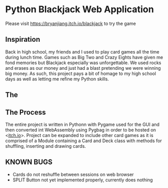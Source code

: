 # Python Blackjack Web Application
Please visit <https://bryanjiang.itch.io/blackjack> to try the game

## Inspiration
Back in high school, my friends and I used to play card games all the time during lunch time. Games such as Big Two and Crazy Eights have given me fond memories but Blackjack especially was unforgettable. 
We used rocks and erases as our money and just had a blast pretending we were winning big money. As such, this project pays a bit of homage to my high school days as well as letting me refine my Python skills.

## The 

## The Process
The entire project is written in Pythonn with Pygame used for the GUI and then converted int WebAssembly using Pygbag in order to be hosted on <[itch.io](https://itch.io/)>. Project can be expanded to 
include other card games as it is comprised of a Module containing a Card and Deck class with methods for shuffling, inserting and drawing cards.










## KNOWN BUGS 
* Cards do not reshuffle between sessions on web browser
* SPLIT Button not yet implemented properly, currently does nothing
